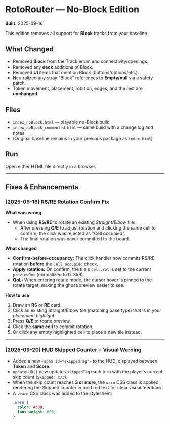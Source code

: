 # RotoRouter — No-Block Edition

**Built:** 2025-09-16

This edition removes all support for **Block** tracks from your baseline.

## What Changed

- Removed **Block** from the Track enum and connectivity/openings.
- Removed any **deck** additions of Block.
- Removed **UI** items that mention Block (buttons/options/etc.).
- Neutralized any stray "Block" references to **Empty/null** via a safety patch.
- Token movement, placement, rotation, edges, and the rest are **unchanged**.

## Files

- `index_noBlock.html` — playable no-Block build
- `index_noBlock_commented.html` — same build with a change log and notes
- (Original baseline remains in your previous package as `index.html`)

## Run

Open either HTML file directly in a browser.

---

## Fixes & Enhancements

### [2025-09-16] RS/RE Rotation Confirm Fix

**What was wrong**

- When using **RS/RE** to rotate an existing _Straight/Elbow_ tile:
  - After pressing **Q/E** to adjust rotation and clicking the same cell to confirm, the click was rejected as "Cell occupied".
  - The final rotation was never committed to the board.

**What changed**

- **Confirm-before-occupancy:** The click handler now commits RS/RE rotation **before** the `Cell occupied` check.
- **Apply rotation:** On confirm, the tile's `cell.rot` is set to the current `previewRot` (normalized to 0..359).
- **QoL:** When entering rotate mode, the cursor hover is pinned to the rotate target, making the ghost/preview easier to see.

**How to use**

1. Draw an **RS** or **RE** card.
2. Click an existing Straight/Elbow tile (matching base type) that is in your _placement highlight_.
3. Press **Q/E** to rotate preview.
4. Click the **same cell** to commit rotation.
5. Or click any empty highlighted cell to place a new tile instead.

---

### [2025-09-20] HUD Skipped Counter + Visual Warning

- Added a new `<span id="skippedTag">` to the HUD, displayed between **Token** and **Score**.
- `updateHUD()` now updates `skippedTag` each turn with the player’s current skip count (`Skipped: x/3`).
- When the skip count reaches **3 or more**, the `warn` CSS class is applied, rendering the Skipped counter in bold red text for clear visual feedback.
- A `.warn` CSS class was added to the stylesheet:
  ```css
  .warn {
    color: #c00;
    font-weight: 600;
  }
  ```
